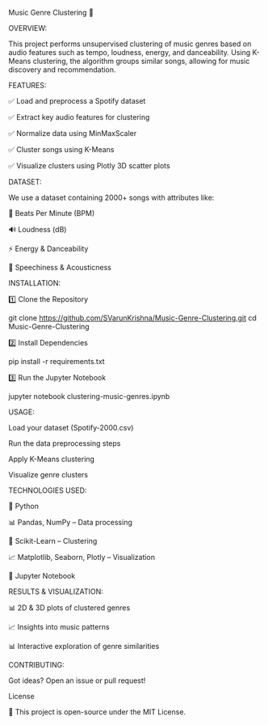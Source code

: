 Music Genre Clustering 🎵

OVERVIEW:

This project performs unsupervised clustering of music genres based on audio features such as tempo, loudness, energy, and danceability. Using K-Means clustering, the algorithm groups similar songs, allowing for music discovery and recommendation.

FEATURES:

✅ Load and preprocess a Spotify dataset

✅ Extract key audio features for clustering

✅ Normalize data using MinMaxScaler

✅ Cluster songs using K-Means

✅ Visualize clusters using Plotly 3D scatter plots

DATASET:

We use a dataset containing 2000+ songs with attributes like:

🎵 Beats Per Minute (BPM)

🔊 Loudness (dB)

⚡ Energy & Danceability

🎤 Speechiness & Acousticness


INSTALLATION:

1️⃣ Clone the Repository

git clone https://github.com/SVarunKrishna/Music-Genre-Clustering.git
cd Music-Genre-Clustering

2️⃣ Install Dependencies

pip install -r requirements.txt

3️⃣ Run the Jupyter Notebook

jupyter notebook clustering-music-genres.ipynb


USAGE:

Load your dataset (Spotify-2000.csv)

Run the data preprocessing steps

Apply K-Means clustering

Visualize genre clusters


TECHNOLOGIES USED:

🚀 Python

📊 Pandas, NumPy – Data processing

🧠 Scikit-Learn – Clustering

📈 Matplotlib, Seaborn, Plotly – Visualization

📂 Jupyter Notebook


RESULTS & VISUALIZATION:

📊 2D & 3D plots of clustered genres

📈 Insights into music patterns

📊 Interactive exploration of genre similarities


CONTRIBUTING:

Got ideas? Open an issue or pull request!

License

📝 This project is open-source under the MIT License.
